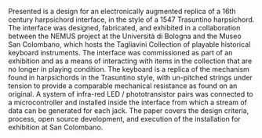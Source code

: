 Presented is a design for an electronically augmented replica of a 16th century
harpsichord interface, in the style of a 1547 Trasuntino harpsichord. The
interface was designed, fabricated, and exhibited in a collaboration between the
NEMUS project at the Università di Bologna and the Museo San Colombano, which
hosts the Tagliavini Collection of playable historical keyboard instruments. The
interface was commissioned as part of an exhibition and as a means of
interacting with items in the collection that are no longer in playing
condition. The keyboard is a replica of the mechanism found in harpsichords in
the Trasuntino style, with un-pitched strings under tension to provide a
comparable mechanical resistance as found on an original. A system of infra-red
LED / phototransistor pairs was connected to a microcontroller and installed
inside the interface from which a stream of data can be generated for each jack.
The paper covers the design criteria, process, open source development, and
execution of the installation for exhibition at San Colombano.